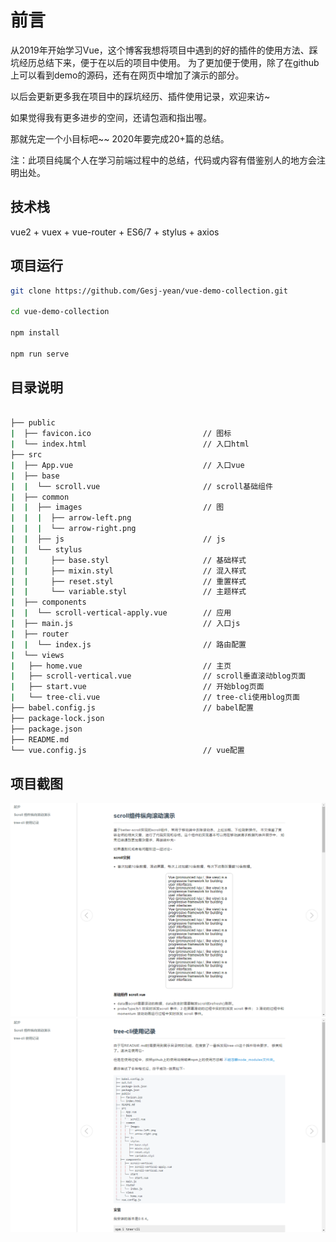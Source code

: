 # 前言

从2019年开始学习Vue，这个博客我想将项目中遇到的好的插件的使用方法、踩坑经历总结下来，便于在以后的项目中使用。
为了更加便于使用，除了在github上可以看到demo的源码，还有在网页中增加了演示的部分。

以后会更新更多我在项目中的踩坑经历、插件使用记录，欢迎来访~

如果觉得我有更多进步的空间，还请包涵和指出喔。

那就先定一个小目标吧~~ 2020年要完成20+篇的总结。

注：此项目纯属个人在学习前端过程中的总结，代码或内容有借鉴别人的地方会注明出处。

## 技术栈

vue2 + vuex + vue-router + ES6/7 + stylus + axios

## 项目运行

```bash
git clone https://github.com/Gesj-yean/vue-demo-collection.git

cd vue-demo-collection

npm install

npm run serve
```

## 目录说明

```bash

├── public
|  ├── favicon.ico                         // 图标
|  └── index.html                          // 入口html
├── src
|  ├── App.vue                             // 入口vue
|  ├── base
|  |  └── scroll.vue                       // scroll基础组件
|  ├── common
|  |  ├── images                           // 图
|  |  |  ├── arrow-left.png
|  |  |  └── arrow-right.png
|  |  ├── js                               // js
|  |  └── stylus
|  |     ├── base.styl                     // 基础样式
|  |     ├── mixin.styl                    // 混入样式
|  |     ├── reset.styl                    // 重置样式
|  |     └── variable.styl                 // 主题样式
|  ├── components
|  |  └── scroll-vertical-apply.vue        // 应用
|  ├── main.js                             // 入口js
|  ├── router
|  |  └── index.js                         // 路由配置
|  └── views
|   ├── home.vue                           // 主页
|   ├── scroll-vertical.vue                // scroll垂直滚动blog页面
|   ├── start.vue                          // 开始blog页面
|   └── tree-cli.vue                       // tree-cli使用blog页面
├── babel.config.js                        // babel配置
├── package-lock.json
├── package.json
├── README.md
└── vue.config.js                          // vue配置
```

## 项目截图

![项目示例](https://github.com/Gesj-yean/vue-demo-collection/raw/master/src/common/images/part1.png)
![项目示例](https://github.com/Gesj-yean/vue-demo-collection/raw/master/src/common/images/part2.png)
